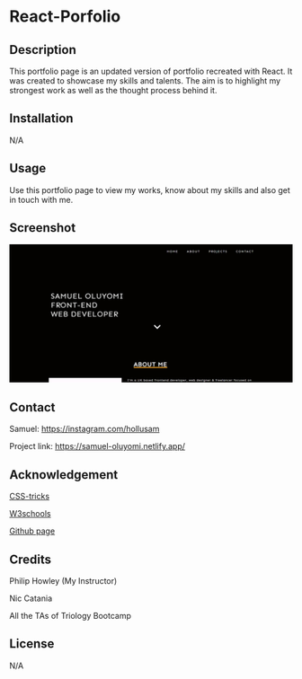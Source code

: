 # React-Porfolio

## Description

This portfolio page is an updated version of portfolio recreated with React. It was created to showcase my skills and talents. The aim is to highlight my strongest work as well as the thought process behind it.

## Installation

N/A

## Usage

Use this portfolio page to view my works, know about my skills and also get in touch with me.

## Screenshot

![screenshot](./public/images/React%20port.jpg)


## Contact

Samuel: https://instagram.com/hollusam

Project link: https://samuel-oluyomi.netlify.app/

## Acknowledgement

<a href="https://css-tricks.com">CSS-tricks</a>

<a href="https://www.w3schools.com/">W3schools</a>

<a href="https://github.com">Github page</a>

## Credits

Philip Howley (My Instructor)

Nic Catania

All the TAs of Triology Bootcamp

## License

N/A

